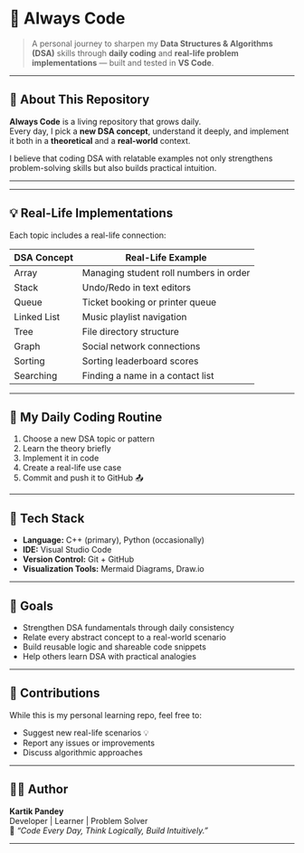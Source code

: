 # 🚀 Always Code

> A personal journey to sharpen my **Data Structures & Algorithms (DSA)** skills through **daily coding** and **real-life problem implementations** — built and tested in **VS Code**.

---

## 🧩 About This Repository

**Always Code** is a living repository that grows daily.  
Every day, I pick a **new DSA concept**, understand it deeply, and implement it both in a **theoretical** and a **real-world** context.

I believe that coding DSA with relatable examples not only strengthens problem-solving skills but also builds practical intuition.

---


---

## 💡 Real-Life Implementations

Each topic includes a real-life connection:

| DSA Concept | Real-Life Example |
|--------------|------------------|
| Array | Managing student roll numbers in order |
| Stack | Undo/Redo in text editors |
| Queue | Ticket booking or printer queue |
| Linked List | Music playlist navigation |
| Tree | File directory structure |
| Graph | Social network connections |
| Sorting | Sorting leaderboard scores |
| Searching | Finding a name in a contact list |

---

## 🧠 My Daily Coding Routine

1. Choose a new DSA topic or pattern  
2. Learn the theory briefly  
3. Implement it in code  
4. Create a real-life use case  
5. Commit and push it to GitHub 📤

---

## 🧰 Tech Stack

- **Language:** C++ (primary), Python (occasionally)
- **IDE:** Visual Studio Code
- **Version Control:** Git + GitHub
- **Visualization Tools:** Mermaid Diagrams, Draw.io

---



## 🌱 Goals

- Strengthen DSA fundamentals through daily consistency  
- Relate every abstract concept to a real-world scenario  
- Build reusable logic and shareable code snippets  
- Help others learn DSA with practical analogies  

---

## 🤝 Contributions

While this is my personal learning repo, feel free to:
- Suggest new real-life scenarios 💡  
- Report any issues or improvements  
- Discuss algorithmic approaches  

---

## 🧑‍💻 Author

**Kartik Pandey**  
Developer | Learner | Problem Solver  
💬 _“Code Every Day, Think Logically, Build Intuitively.”_

---

